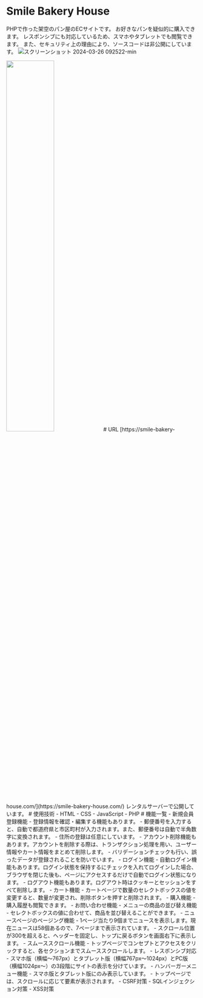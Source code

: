 # Smile Bakery House
PHPで作った架空のパン屋のECサイトです。
お好きなパンを疑似的に購入できます。
レスポンシブにも対応しているため、スマホやタブレットでも閲覧できます。
また、セキュリティ上の理由により、ソースコードは非公開にしています。
![スクリーンショット 2024-03-26 092522-min](https://github.com/puzzle-ap/smile_bakery_house/assets/149124533/aa140328-5d52-4dc9-bc9a-2648be1f161d)<!-- PC版のトップページ -->
<!-- ![Screenshot_20240326-092710-min](https://github.com/puzzle-ap/smile_bakery_house/assets/149124533/2f4347ab-dae0-4a78-9938-8eb67a7efe78)スマホ版のメニューページ -->
<img src="https://github.com/puzzle-ap/smile_bakery_house/assets/149124533/2f4347ab-dae0-4a78-9938-8eb67a7efe78" width="50%">
# URL
[https://smile-bakery-house.com/](https://smile-bakery-house.com/)
レンタルサーバーで公開しています。
# 使用技術
- HTML
- CSS
- JavaScript
- PHP
# 機能一覧
- 新規会員登録機能
    - 登録情報を確認・編集する機能もあります。
    - 郵便番号を入力すると、自動で都道府県と市区町村が入力されます。また、郵便番号は自動で半角数字に変換されます。
    - 住所の登録は任意にしています。
    - アカウント削除機能もあります。アカウントを削除する際は、トランザクション処理を用い、ユーザー情報やカート情報をまとめて削除します。
    - バリデーションチェックも行い、誤ったデータが登録されることを防いでいます。
- ログイン機能
    - 自動ログイン機能もあります。ログイン状態を保持するにチェックを入れてログインした場合、ブラウザを閉じた後も、ページにアクセスするだけで自動でログイン状態になります。
    - ログアウト機能もあります。ログアウト時はクッキーとセッションをすべて削除します。
- カート機能
    - カートページで数量のセレクトボックスの値を変更すると、数量が変更され、削除ボタンを押すと削除されます。
- 購入機能
    - 購入履歴も閲覧できます。
- お問い合わせ機能
- メニューの商品の並び替え機能
    - セレクトボックスの値に合わせて、商品を並び替えることができます。
- ニュースページのページング機能
    - 1ページ当たり9個までニュースを表示します。現在ニュースは58個あるので、7ページまで表示されています。
- スクロール位置が300を超えると、ヘッダーを固定し、トップに戻るボタンを画面右下に表示します。
- スムーススクロール機能
    - トップページでコンセプトとアクセスをクリックすると、各セクションまでスムーススクロールします。
- レスポンシブ対応
    - スマホ版（横幅～767px）とタブレット版（横幅767px～1024px）とPC版（横幅1024px～）の3段階にサイトの表示を分けています。
- ハンバーガーメニュー機能
    - スマホ版とタブレット版にのみ表示しています。
- トップページでは、スクロールに応じて要素が表示されます。
- CSRF対策
- SQLインジェクション対策
- XSS対策